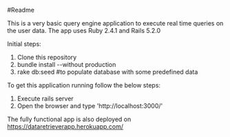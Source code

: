 #Readme

This is a very basic query engine application to execute real time queries on the user data.
The app uses Ruby 2.4.1 and Rails 5.2.0


Initial steps:

  1. Clone this repository
  2. bundle install --without production
  3. rake db:seed #to populate database with some predefined data

To get this application running follow the below steps:

  1. Execute rails server
  2. Open the browser and type 'http://localhost:3000/'

The fully functional app is also deployed on https://dataretrieverapp.herokuapp.com/
